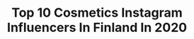 ---
title: Top 10 Cosmetics Instagram Influencers In Finland In 2020
description: >-
  Find top cosmetics Instagram influencers in Finland in 2020. Most popular hashtags: #anastasiabeverlyhills #makeupartist #hudabeauty #ootd.
platform: Instagram
profiles:
  - username: "eeviteittinen"
    fullname: >-
      Eevi Teittinen
    location: "Finland"
    followers: 116877
    engagement: 240
    commentsToLikes: 0.008978
    avatar: "https://scontent-ams4-1.cdninstagram.com/v/t51.2885-19/s320x320/59192880_1551199565011526_3805443837183131648_n.jpg?_nc_ht=scontent-ams4-1.cdninstagram.com&_nc_ohc=CmcBMt9X0TgAX_XBBwR&oh=bde4451dd43e2cea1733ab0b8660afb9&oe=5EB9A278"
    verified: true
    hashtags: "#deco, #samsunggalaxy, #whatreallymatters, #mornings"
  - username: "katherinekuzin"
    fullname: >-
      
    location: "Finland"
    followers: 21693
    engagement: 437
    commentsToLikes: 0.014891
    avatar: "https://scontent-amt2-1.cdninstagram.com/v/t51.2885-19/s150x150/91908859_2794106877483605_7808010915017654272_n.jpg?_nc_ht=scontent-amt2-1.cdninstagram.com&_nc_ohc=INp91spMc64AX9b0ALk&oh=cb388085d27da01d624fe50c78b34976&oe=5EBAD22E"
    verified: false
    hashtags: "#makeuplife, #cosmetics, #blackmetal, #25mmlashes"
  - username: "tinatevosyan_beautycenter"
    fullname: >-
      Tina Tevosyan Beauty Center
    location: "Finland"
    followers: 85247
    engagement: 71
    commentsToLikes: 0.003407
    avatar: "https://scontent-ams4-1.cdninstagram.com/v/t51.2885-19/s320x320/82009597_1302125269989134_5200316539089190912_n.jpg?_nc_ht=scontent-ams4-1.cdninstagram.com&_nc_ohc=Ox0UCOmGhVYAX_Ezyxa&oh=bf88dd5aeeecba76e3c65763ac7886e2&oe=5EA805C5"
    verified: false
    hashtags: "#makeuparmine, #doseofcolors, #ponytailhairstyles, #hairdresser"
  - username: "sallasalmela"
    fullname: >-
      𝓢𝓪𝓵𝓵𝓪 🇫🇮
    location: "Finland"
    followers: 9475
    engagement: 1364
    commentsToLikes: 0.109950
    avatar: "https://scontent-ams4-1.cdninstagram.com/v/t51.2885-19/s320x320/78798404_2494130340801937_1309736872322269184_n.jpg?_nc_ht=scontent-ams4-1.cdninstagram.com&_nc_ohc=F9LDgnYFfzwAX-yrW1b&oh=6c05becb93199a4282e05562cb92f08f&oe=5EBB45BD"
    verified: false
    hashtags: "#matkustus, #woltattu, #travelfever, #brunchtime"
  - username: "cesar_leonn"
    fullname: >-
      Cesar Leon
    location: "Finland"
    followers: 6690
    engagement: 2324
    commentsToLikes: 0.024607
    avatar: "https://scontent-nrt1-1.cdninstagram.com/v/t51.2885-19/s320x320/90043377_209172973665812_1886958950528581632_n.jpg?_nc_ht=scontent-nrt1-1.cdninstagram.com&_nc_ohc=VdRAlSsFWlgAX_Txzjv&oh=6e62fa99ba189323d3036fef90bcea36&oe=5EA35337"
    verified: false
    hashtags: "#abh, #makeupartistworldwide, #eyelooks, #makeupartist"
  - username: "siljain"
    fullname: >-
      Silja
    location: "Finland"
    followers: 2678
    engagement: 1173
    commentsToLikes: 0.398153
    avatar: "https://scontent-ams4-1.cdninstagram.com/v/t51.2885-19/s320x320/80585889_454067752145312_3041798385666359296_n.jpg?_nc_ht=scontent-ams4-1.cdninstagram.com&_nc_ohc=bw-zbBS0s1gAX8e6sFT&oh=021ae636abdacaddf7048eed89794922&oe=5EBA6B58"
    verified: false
    hashtags: "#family, #mirrorselfie, #thoughtoftheday, #fatherandson"
  - username: "sosssi"
    fullname: >-
      𝕾𝖔𝖓𝖏𝖆 𝕳𝖞𝖙𝖙𝖎𝖓𝖊𝖓 (𝕺𝖋𝖋𝖎𝖈𝖎𝖆𝖑)
    location: "Finland"
    followers: 67626
    engagement: 748
    commentsToLikes: 0.008746
    avatar: "https://scontent-ams4-1.cdninstagram.com/v/t51.2885-19/s320x320/91577652_508667353140757_6183785980252651520_n.jpg?_nc_ht=scontent-ams4-1.cdninstagram.com&_nc_ohc=IaTzkXeifS8AX-6L5Vd&oh=4669e2798365863c85a3b5b9d6aed2f4&oe=5EB9E54B"
    verified: false
    hashtags: "#inkedgirls, #kes, #makeupinspo, #ad"
  - username: "annigriinari"
    fullname: >-
      ANNI ✨ kauneus & kosmetiikka
    location: "Finland"
    followers: 5513
    engagement: 492
    commentsToLikes: 0.259864
    avatar: "https://scontent-lhr8-1.cdninstagram.com/v/t51.2885-19/s320x320/90348183_571288893476053_3429613041774231552_n.jpg?_nc_ht=scontent-lhr8-1.cdninstagram.com&_nc_ohc=zOrcPWsRHDoAX9RvEAh&oh=bb4e6f0f075bf11b2a209798a8ac6e94&oe=5EBB5393"
    verified: false
    hashtags: "#letsflattenthecurve, #kodassa, #sunnuntaifiilis, #stayhome"
  - username: "saratarnanen"
    fullname: >-
      Sara Tarnanen
    location: "Finland"
    followers: 13587
    engagement: 608
    commentsToLikes: 0.048903
    avatar: "https://scontent-lhr8-1.cdninstagram.com/v/t51.2885-19/s320x320/92542018_959177307849374_4811643198759763968_n.jpg?_nc_ht=scontent-lhr8-1.cdninstagram.com&_nc_ohc=rN_dJ6nF960AX_TeMb6&oh=46e02fc0de3540f89b2825bdbdd0c531&oe=5EBC6898"
    verified: false
    hashtags: "#frenchie, #meikkaaja, #momlife, #ombrelips"
  - username: "roseshock"
    fullname: >-
      Rose Shock
    location: "Finland"
    followers: 188496
    engagement: 392
    commentsToLikes: 0.025028
    avatar: "https://scontent-atl3-1.cdninstagram.com/v/t51.2885-19/s320x320/67059701_398708387668232_4631032694317252608_n.jpg?_nc_ht=scontent-atl3-1.cdninstagram.com&_nc_ohc=WGRhL_kQHNwAX-kYjJn&oh=cfec5d8946f09c248c1480a964f228d5&oe=5EBAE733"
    verified: false
    hashtags: "#popbeauty, #sugarpill, #uniwigs, #roseshock"
---